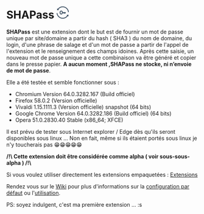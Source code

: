 # SHAPass ![SHAPass](https://github.com/jpcrevoisier/SHAPass/blob/master/lock32.png)

**SHAPass** est une extension dont le but est de fournir un mot de passe unique par site/domaine a partir du hash ( SHA3 ) du nom de domaine, du login, d'une phrase de salage et d'un mot de passe a partir de l'appel de l'extension et le renseignement des champs idoines. Après cette saisie, un nouveau mot de passe unique a cette combinaison va être généré et copier dans le presse papier.
**A aucun moment ,SHAPass ne stocke, ni n’envoie de mot de passe**.

Elle a été testée et semble fonctionner sous : 
 - Chromium Version 64.0.3282.167 (Build officiel)
 - Firefox 58.0.2 (Version officielle)
 - Vivaldi 1.15.1111.3 (Version officielle) snapshot  (64 bits)
 - Google Chrome Version 64.0.3282.186 (Build officiel) (64 bits)
 - Opera 51.0.2830.40 Stable (x86_64; XFCE)

Il est prévu de tester sous Internet explorer / Edge dès qu'ils seront disponibles sous linux ... Non en fait, même si ils étaient portés sous linux je n'y toucherais pas 😁😁😁😁😁

**/!\ Cette extension doit être considérée comme alpha ( voir sous-sous-alpha ) /!\\**

Si vous voulez utiliser directement les extensions empaquetées : [Extensions](https://github.com/jpcrevoisier/SHAPass/wiki/Extensions)

Rendez vous sur le [Wiki](https://github.com/jpcrevoisier/SHAPass/wiki) pour plus d'informations sur la [configuration par défaut](https://github.com/jpcrevoisier/SHAPass/wiki/Configuration-par-d%C3%A9faut) ou l'[utilisation](https://github.com/jpcrevoisier/SHAPass/wiki/Utilisation).

PS: soyez indulgent, c'est ma première extension ... :s
